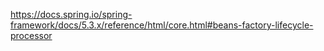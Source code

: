 
https://docs.spring.io/spring-framework/docs/5.3.x/reference/html/core.html#beans-factory-lifecycle-processor  
